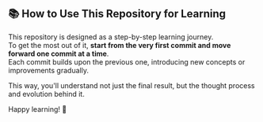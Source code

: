 ## 📚 How to Use This Repository for Learning

This repository is designed as a step-by-step learning journey.  
To get the most out of it, **start from the very first commit and move forward one commit at a time**.  
Each commit builds upon the previous one, introducing new concepts or improvements gradually.

This way, you'll understand not just the final result, but the thought process and evolution behind it.

Happy learning! 🚀

